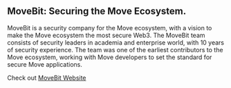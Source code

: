 ## MoveBit: Securing the Move Ecosystem.

MoveBit is a security company for the Move ecosystem, with a vision to make the Move ecosystem the most secure Web3. 
The MoveBit team consists of security leaders in academia and enterprise world, with 10 years of security experience. The team was one of the earliest contributors to the Move ecosystem, working with Move developers to set the standard for secure Move applications.

Check out [MoveBit Website](https://www.movebit.xyz)

